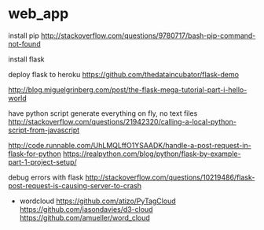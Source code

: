 # web_app

install pip
http://stackoverflow.com/questions/9780717/bash-pip-command-not-found

install flask

deploy flask to heroku
https://github.com/thedataincubator/flask-demo

http://blog.miguelgrinberg.com/post/the-flask-mega-tutorial-part-i-hello-world

have python script generate everything on fly, no text files
http://stackoverflow.com/questions/21942320/calling-a-local-python-script-from-javascript

http://code.runnable.com/UhLMQLffO1YSAADK/handle-a-post-request-in-flask-for-python
https://realpython.com/blog/python/flask-by-example-part-1-project-setup/

debug errors with flask
http://stackoverflow.com/questions/10219486/flask-post-request-is-causing-server-to-crash

- wordcloud
https://github.com/atizo/PyTagCloud
https://github.com/jasondavies/d3-cloud
https://github.com/amueller/word_cloud

